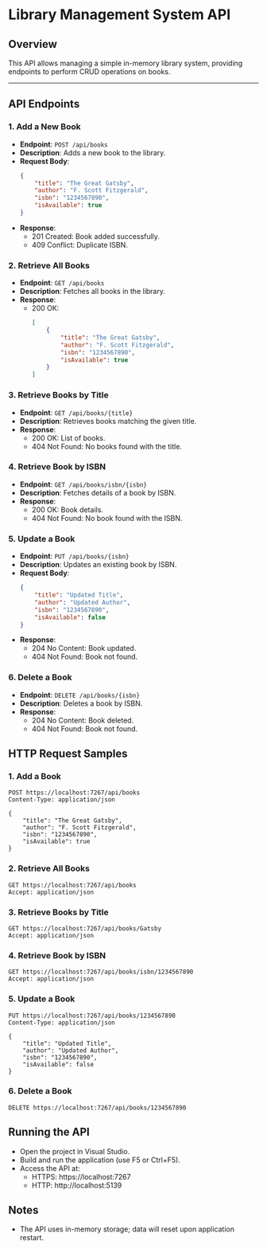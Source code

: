 # Library Management System API

## Overview
This API allows managing a simple in-memory library system, providing endpoints to perform CRUD operations on books.

---

## API Endpoints

### **1. Add a New Book**
- **Endpoint**: `POST /api/books`
- **Description**: Adds a new book to the library.
- **Request Body**:
  ```json
  {
      "title": "The Great Gatsby",
      "author": "F. Scott Fitzgerald",
      "isbn": "1234567890",
      "isAvailable": true
  }
  ```
- **Response**:
  - 201 Created: Book added successfully.
  - 409 Conflict: Duplicate ISBN.

### **2. Retrieve All Books**
- **Endpoint**: `GET /api/books`
- **Description**: Fetches all books in the library.
- **Response**:
  - 200 OK:
    ```json
    [
        {
            "title": "The Great Gatsby",
            "author": "F. Scott Fitzgerald",
            "isbn": "1234567890",
            "isAvailable": true
        }
    ]
    ```

### **3. Retrieve Books by Title**
- **Endpoint**: `GET /api/books/{title}`
- **Description**: Retrieves books matching the given title.
- **Response**:
  - 200 OK: List of books.
  - 404 Not Found: No books found with the title.

### **4. Retrieve Book by ISBN**
- **Endpoint**: `GET /api/books/isbn/{isbn}`
- **Description**: Fetches details of a book by ISBN.
- **Response**:
  - 200 OK: Book details.
  - 404 Not Found: No book found with the ISBN.

### **5. Update a Book**
- **Endpoint**: `PUT /api/books/{isbn}`
- **Description**: Updates an existing book by ISBN.
- **Request Body**:
  ```json
  {
      "title": "Updated Title",
      "author": "Updated Author",
      "isbn": "1234567890",
      "isAvailable": false
  }
  ```
- **Response**:
  - 204 No Content: Book updated.
  - 404 Not Found: Book not found.

### **6. Delete a Book**
- **Endpoint**: `DELETE /api/books/{isbn}`
- **Description**: Deletes a book by ISBN.
- **Response**:
  - 204 No Content: Book deleted.
  - 404 Not Found: Book not found.

## HTTP Request Samples

### 1. Add a Book
```http
POST https://localhost:7267/api/books
Content-Type: application/json

{
    "title": "The Great Gatsby",
    "author": "F. Scott Fitzgerald",
    "isbn": "1234567890",
    "isAvailable": true
}
```

### 2. Retrieve All Books
```http
GET https://localhost:7267/api/books
Accept: application/json
```

### 3. Retrieve Books by Title
```http
GET https://localhost:7267/api/books/Gatsby
Accept: application/json
```

### 4. Retrieve Book by ISBN
```http
GET https://localhost:7267/api/books/isbn/1234567890
Accept: application/json
```

### 5. Update a Book
```http
PUT https://localhost:7267/api/books/1234567890
Content-Type: application/json

{
    "title": "Updated Title",
    "author": "Updated Author",
    "isbn": "1234567890",
    "isAvailable": false
}
```

### 6. Delete a Book
```http
DELETE https://localhost:7267/api/books/1234567890
```

## Running the API
- Open the project in Visual Studio.
- Build and run the application (use F5 or Ctrl+F5).
- Access the API at:
  - HTTPS: https://localhost:7267
  - HTTP: http://localhost:5139

## Notes
- The API uses in-memory storage; data will reset upon application restart.
